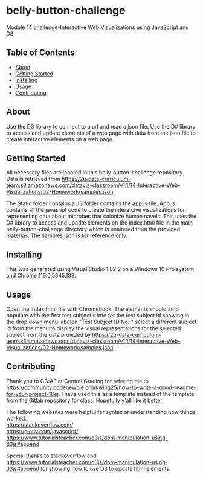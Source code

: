 # belly-button-challenge
Module 14 challenge-Interactive Web Visualizations using JavaScript and D3

## Table of Contents

- [About](#about)
- [Getting Started](#getting_started)
- [Installing](#installing)
- [Usage](#usage)
- [Contributing](#contributing)

## About
Use the D3 library to connect to a url and read a json file. Use the D# library to access and update elements of a web page with data from the json file to create interactive elements on a web page.

## Getting Started
All necessary files are located in this belly-button-challenge repository. Data is retrieved from https://2u-data-curriculum-team.s3.amazonaws.com/dataviz-classroom/v1.1/14-Interactive-Web-Visualizations/02-Homework/samples.json

The Static folder contains a JS folder contains the app.js file. App.js contains all the javasript code to create the interatcive visualizations for representing data about microbes that colonize human navels. This uses the D# library to access and upadte elements on the index.html file in the main belly-button-challenge directory which is unaltered from the provided materias. The samples.json is for reference only.


## Installing
This was generated using Visual Studio 1.82.2  on a Windows 10 Pro system and Chrome 116.0.5845.188.


## Usage
Open the index.html file with Chromebook. The elements should auto populate with the first test subject's info for the test subject id showing in the drop down menu labeled "Test Subject ID No.:" select a different subject id from the menu to display the visual representations for the selected subject from the data provided by https://2u-data-curriculum-team.s3.amazonaws.com/dataviz-classroom/v1.1/14-Interactive-Web-Visualizations/02-Homework/samples.json.
`




## Contributing
Thank you to CG:AF at Central Grading for refering me to https://community.codenewbie.org/kwing25/how-to-write-a-good-readme-for-your-project-16ej. I have used this as a template instead of the template from the Gitlab repository for class. Hopefully y'all like it better.

The following websites were helpful for syntax or understanding how things worked. \
https://stackoverflow.com/  \
https://plotly.com/javascript/  \
https://www.tutorialsteacher.com/d3js/dom-manipulation-using-d3js#append 



Special thanks to stackoverflow and https://www.tutorialsteacher.com/d3js/dom-manipulation-using-d3js#append for showing how to use D3 to update html elements.
